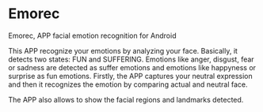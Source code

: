 # Emorec
Emorec, APP facial emotion recognition for Android

This APP recognize your emotions by analyzing your face. Basically, it detects two states: FUN and SUFFERING. Emotions like anger, disgust, fear or sadness are detected as suffer emotions and emotions like happyness or surprise as fun emotions. 
Firstly, the APP captures your neutral expression and then it recognizes the emotion by comparing actual and neutral face.

The APP also allows to show the facial regions and landmarks detected. 
